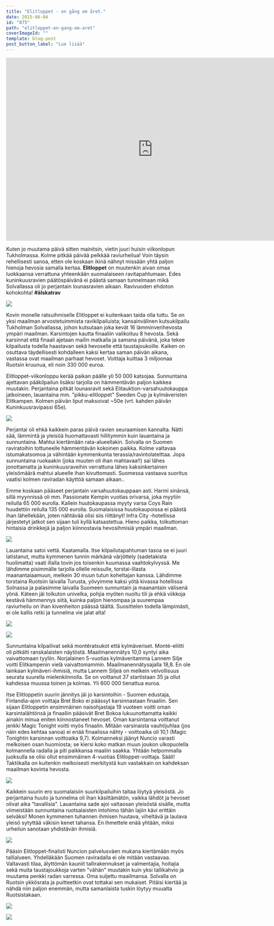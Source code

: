 ```yaml
---
title: "Elitloppet - en gång om året."
date: 2015-06-04
id: "875"
path: "elitloppet-en-gang-om-aret"
coverImageId: ""
template: blog-post
post_button_label: "Lue lisää"
---
```


<iframe allowfullscreen data-thumbnail-src="https://i.ytimg.com/vi/o_KvQ3X78pA/0.jpg" frameborder="0" height="500" src="https://www.youtube.com/embed/o_KvQ3X78pA?feature=player_embedded" width="800"></iframe>

Kuten jo muutama päivä sitten mainitsin, vietin juuri huisin viikonlopun Tukholmassa. Kolme pitkää päivää pelkkää raviurheilua! Voin täysin rehellisesti sanoa, etten ole koskaan ikinä nähnyt missään yhtä paljon hienoja hevosia samalla kertaa. **Elitloppet** on muutenkin aivan omaa luokkaansa verrattuna yhteenkään suomalaiseen ravitapahtumaan. Edes kuninkuusravien päätöspäivänä ei päästä samaan tunnelmaan mikä Solvallassa oli jo perjantain lounasravien aikaan. Ravivuoden ehdoton kohokohta! **#älskatrav**

[![](/images/IMG_5765_.jpg)](http://1.bp.blogspot.com/-EVYKE9SafFo/VXDFLAD1u8I/AAAAAAAAJsw/73laXPEQXJY/s1600/IMG_5765_.jpg)

Kovin monelle ratsuihmiselle Elitloppet ei kuitenkaan taida olla tuttu. Se on yksi maailman arvostetuimmista ravikilpailuista; kansainvälinen kutsukilpailu Tukholman Solvallassa, johon kutsutaan joka kevät 16 lämminverihevosta ympäri maailman. Karsintojen kautta finaaliin valikoituu 8 hevosta. Sekä karsinnat että finaali ajetaan mailin matkalla ja samana päivänä, joka tekee kilpailusta todella haastavan sekä hevoselle että taustajoukoille. Kaiken on osuttava täydellisesti kohdalleen kaksi kertaa saman päivän aikana, vastassa ovat maailman parhaat hevoset. Voittaja kuittaa 3 miljoonaa Ruotsin kruunua, eli noin 330 000 euroa.

Elitloppet-viikonloppu kerää paikan päälle yli 50 000 katsojaa. Sunnuntaina ajettavan pääkilpailun lisäksi tarjolla on hämmentävän paljon kaikkea muutakin. Perjantaina pitkät lounasravit sekä Elitauktion-varsahuutokauppa jatkoineen, lauantaina mm. "pikku-elitloppet" Sweden Cup ja kylmäveristen Elitkampen. Kolmen päivän liput maksoivat ~50e (vrt. kahden päivän Kuninkuusravipassi 65e).

[![](/images/IMG_5810_.jpg)](http://3.bp.blogspot.com/-CZnqfMkk8iY/VXDFLh54T4I/AAAAAAAAJtA/OZPv9N0_SVA/s1600/IMG_5810_.jpg)

Perjantai oli ehkä kaikkein paras päivä ravien seuraamisen kannalta. Nätti sää, lämmintä ja yleisöä huomattavasti hillitymmin kuin lauantaina ja sunnuntaina. Mahtui kiertämään rata-alueellakin. Solvalla on Suomen raviratoihin tottuneelle hämmentävän kokoinen paikka. Kolme valtavaa istumakatsomoa ja vähintään kymmenkunta terassia/ravintolatelttaa. Jopa sunnuntaina ruokaakin (joka muuten oli ihan mahtavaa!!) sai lähes jonottamatta ja kuninkuusraveihin verrattuna lähes kaksinkertainen yleisömäärä mahtui alueelle ihan kivuttomasti. Suomessa vastaava suoritus vaatisi kolmen raviradan käyttöä samaan aikaan..

Emme koskaan pääseet perjantain varsahuutokauppaan asti. Harmi sinänsä, sillä myynnissä oli mm. Passionate Kempin vuotias orivarsa, joka myytiin reilulla 65 000 eurolla. Kallein huutokaupassa myyty varsa Coys Rain huudettiin reilulla 135 000 eurolla. Suomalaisissa huutokaupoissa ei päästä ihan lähellekään, joten nähtävää olisi siis riittänyt! Infra City -hotellissa järjestetyt jatkot sen sijaan tuli kyllä katsastettua. Hieno paikka, tolkuttoman hintaisia drinkkejä ja paljon kiinnostavia hevosihmisiä ympäri maailman.

[![](/images/IMG_5859_.jpg)](http://3.bp.blogspot.com/-DxbRX3Zwqkg/VXDFN-0lpzI/AAAAAAAAJtc/lKXkWD3SXi8/s1600/IMG_5859_.jpg)

Lauantaina satoi vettä. Kaatamalla. Itse kilpailutapahtuman tasoa se ei juuri latistanut, mutta kymmenen tunnin märkänä värjöttely (sadetakista huolimatta) vaati illalla tovin jos toisenkin kuumassa vaahtokylvyssä. Me lähdimme pisimmälle tarjolla ollelle reissulle, torstai-illasta maanantaiaamuun, melkein 30 muun tutun koheltajan kanssa. Lähdimme torstaina Ruotsiin laivalla Turusta, yövyimme kaksi yötä kivassa hotellissa Solnassa ja palasimme laivalla Suomeen sunnuntain ja maanantain välisenä yönä. Käteen jäi tolkuton univelka, pohjia myöten nuoltu tili ja ehkä viikkoja kestävä hämmennys siitä, kuinka paljon hienompaa ja suurempaa raviurheilu on ihan kivenheiton päässä täältä. Suosittelen todella lämpimästi, ei ole kallis retki ja tunnelma vie jalat alta!

[![](/images/IMG_5813_.jpg)](http://1.bp.blogspot.com/-DtChQ5qx1LA/VXDFNEXmbJI/AAAAAAAAJtU/_I564QXaI9Q/s1600/IMG_5813_.jpg)

[![](/images/IMG_5934_.jpg)](http://2.bp.blogspot.com/-tSiqWWlfd3w/VXDFNiW_5sI/AAAAAAAAJtk/3DOQfas1d2Y/s1600/IMG_5934_.jpg)

Sunnuntaina kilpailivat sekä montératsukot että kylmäveriset. Monté-eliitti oli pitkälti ranskalaisten näytöstä. Maailmanennätys 10,0 syntyi aika vaivattomaan tyyliin. Norjalainen 5-vuotias kylmäveritamma Lannem Silje voitti Elitkampenin vielä vaivattomammin. Maailmanennätysajalla 18,8. En ole lainkaan kylmäveri-ihmisiä, mutta Lannem Siljeä on melkein velvollisuus seurata suurella mielenkiinnolla. Se on voittanut 37 startistaan 35 ja ollut kahdessa muussa toinen ja kolmas. Yli 600 000 tienattua euroa.

Itse Elitloppetin suurin jännitys jäi jo karsintoihin - Suomen edustaja, Finlandia-ajon voittaja Bret Boko ei päässyt karsinnastaan finaaliin. Sen sijaan Elitloppetin ensimmäinen naisohjastaja 19 vuoteen voitti oman karsintalähtönsä ja finaaliin pääsivät Bret Bokoa lukuunottamatta kaikki ainakin minua eniten kiinnostaneet hevoset. Oman karsintansa voittanut jenkki Magic Tonight voitti myös finaalin. Mitään varsinaista vauhtijuhlaa (jos näin edes kehtaa sanoa) ei enää finaalissa nähty - voittoaika oli 10,1 (Magic Tonightin karsinnan voittoaika 9,7). Kolmanneksi jäänyt Nuncio varasti melkoisen osan huomiosta; se kiersi koko matkan muun joukon ulkopuolella kolmannella radalla ja piti paikkansa maaliin saakka. Yhtään helpommalla juoksulla se olisi ollut ensimmäinen 4-vuotias Elitloppet-voittaja. Sääli! Taktiikalla on kuitenkin melkoisesti merkitystä kun vastakkain on kahdeksan maailman kovinta hevosta.

[![](/images/IMG_5989_.jpg)](http://4.bp.blogspot.com/--nWeK3MI49I/VXDFOsndatI/AAAAAAAAJto/s8fqnAqr17M/s1600/IMG_5989_.jpg)

Kaikkein suurin ero suomalaisiin suurkilpailuihin taitaa löytyä yleisöstä. Jo perjantaina huuto ja tunnelma oli ihan käsittämätön, vaikka lähdöt ja hevoset olivat aika "tavallisia". Lauantaina sade ajoi valtaosan yleisöstä sisälle, mutta viimeistään sunnuntaina ruotsalaisten intohimo tähän lajiin kävi erittäin selväksi! Monen kymmenen tuhannen ihmisen huutava, viheltävä ja laulava yleisö sytyttää väkisin kenet tahansa. En ihmettele enää yhtään, miksi urheilun sanotaan yhdistävän ihmisiä.

[![](/images/IMG_6012_2_.jpg)](http://2.bp.blogspot.com/-W9ZBxsq2caU/VXDPP3WoLUI/AAAAAAAAJuI/_ap2C36RDUo/s1600/IMG_6012_2_.jpg)

Pääsin Elitloppet-finalisti Nuncion palvelusväen mukana kiertämään myös tallialueen. Yhdelläkään Suomen raviradalla ei ole mitään vastaavaa. Valtavasti tilaa, älyttömän kauniit tallirakennukset ja valmentajia, hoitajia sekä muita taustajoukkoja varten "vähän" muutakin kuin yksi tallikahvio ja muutama penkki radan varressa. Oma suljettu maailmansa. Solvalla on Ruotsin ykkösrata ja puitteetkin ovat tottakai sen mukaiset. Pitäisi kiertää ja nähdä niin paljon enemmän, mutta samanlaista tuskin löytyy muualta Ruotsistakaan.

[![](/images/IMG_6016_.jpg)](http://3.bp.blogspot.com/-UhZ30ja0mCc/VXDFQNLboNI/AAAAAAAAJt4/C6ZO5viZ9_Q/s1600/IMG_6016_.jpg)

[![](/images/IMG_6018_.jpg)](http://1.bp.blogspot.com/-UEmfteeJxt4/VXDFQq17rLI/AAAAAAAAJt8/cFp9ZLfFgzc/s1600/IMG_6018_.jpg)
